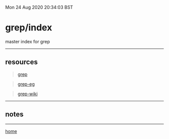 Mon 24 Aug 2020 20:34:03 BST

# grep/index

master index for grep
___

## resources

> [grep](/home/pi/Documents/grep.md)

> [grep-eg](/home/pi/Documents/grep-eg.md) 

> [grep-wiki](https://en.wikipedia.org/wiki/Grep)


___

## notes

___

[home](/home/pi/Documents/bash-index.md) 
